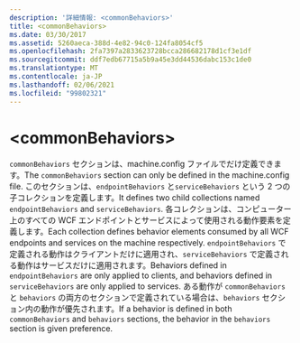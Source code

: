 ```yaml
---
description: '詳細情報: <commonBehaviors>'
title: <commonBehaviors>
ms.date: 03/30/2017
ms.assetid: 5260aeca-388d-4e82-94c0-124fa8054cf5
ms.openlocfilehash: 2fa7397a2833623728bcca286682178d1cf3e1df
ms.sourcegitcommit: ddf7edb67715a5b9a45e3dd44536dabc153c1de0
ms.translationtype: MT
ms.contentlocale: ja-JP
ms.lasthandoff: 02/06/2021
ms.locfileid: "99802321"
---
```

# \<commonBehaviors>

<span data-ttu-id="41aab-102">`commonBehaviors` セクションは、machine.config ファイルでだけ定義できます。</span><span class="sxs-lookup"><span data-stu-id="41aab-102">The `commonBehaviors` section can only be defined in the machine.config file.</span></span> <span data-ttu-id="41aab-103">このセクションは、`endpointBehaviors` と`serviceBehaviors` という 2 つの子コレクションを定義します。</span><span class="sxs-lookup"><span data-stu-id="41aab-103">It defines two child collections named `endpointBehaviors` and `serviceBehaviors`.</span></span>  <span data-ttu-id="41aab-104">各コレクションは、コンピューター上のすべての WCF エンドポイントとサービスによって使用される動作要素を定義します。</span><span class="sxs-lookup"><span data-stu-id="41aab-104">Each collection defines behavior elements consumed by all WCF endpoints and services on the machine respectively.</span></span> <span data-ttu-id="41aab-105">`endpointBehaviors` で定義される動作はクライアントだけに適用され、`serviceBehaviors` で定義される動作はサービスだけに適用されます。</span><span class="sxs-lookup"><span data-stu-id="41aab-105">Behaviors defined in `endpointBehaviors` are only applied to clients, and behaviors defined in `serviceBehaviors` are only applied to services.</span></span> <span data-ttu-id="41aab-106">ある動作が `commonBehaviors` と `behaviors` の両方のセクションで定義されている場合は、`behaviors` セクション内の動作が優先されます。</span><span class="sxs-lookup"><span data-stu-id="41aab-106">If a behavior is defined in both `commonBehaviors` and `behaviors` sections, the behavior in the `behaviors` section is given preference.</span></span>
